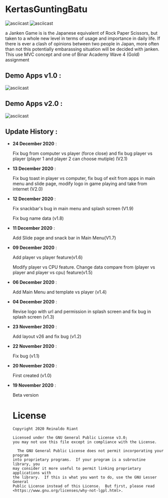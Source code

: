# KertasGuntingBatu
![asciicast](https://img.shields.io/badge/Android-Studio-green)
![asciicast](https://img.shields.io/badge/Kotlin-Language-yellow)


a Janken Game is  is the Japanese equivalent of Rock Paper Scissors, but taken to a whole new level in terms of usage and importance in daily life. If there is ever a clash of opinions between two people in Japan, more often than not this potentially embarassing situation will be decided with janken. This use MVC concept and one of Binar Academy Wave 4 (Gold) assignment

## Demo Apps v1.0 :

![asciicast](https://media.giphy.com/media/xZqamKL9CVqJwBKUCn/giphy.gif)

## Demo Apps v2.0 :


![asciicast](https://media.giphy.com/media/3Usm6J5dPXqCw8G2OY/giphy.gif)

## Update History :

- **24 December 2020** :

  Fix bug from computer vs player (force close) and fix bug player vs player (player 1 and player 2 can choose mutiple) (V2.1)

- **13 December 2020** :

  Fix bug toast in player vs computer, fix bug  of exit from apps in main menu and slide page, modify logo in game playing and take from internet (V2.0)

- **12 December 2020** :

  Fix snackbar's bug in main menu and splash screen (V1.9)
  
  Fix bug name data (v1.8)

- **11 December 2020** :

  Add Slide page and snack bar in Main Menu(V1.7)

- **09 December 2020** :

  Add player vs player feature(v1.6)

  Modify player vs CPU feature. Change  data compare from  (player vs player and player vs cpu) feature(v1.5)

- **06 December 2020** :

  Add Main Menu and template vs player (v1.4)
 
- **04 December 2020** :

  Revise logo with url and permission in splash screen and fix bug in splash screen (v1.3)
 
- **23 November 2020** :

  Add layout v26 and fix bug (v1.2)

- **22 November 2020** :

  Fix bug (v1.1)  

- **20 November 2020** :

  First created (v1.0)

- **19 November 2020** :

  Beta version
  
  # License 
      Copyright 2020 Reinaldo Riant

      Licensed under the GNU General Public License v3.0;
      you may not use this file except in compliance with the License.

        The GNU General Public License does not permit incorporating your program
      into proprietary programs.  If your program is a subroutine library, you
      may consider it more useful to permit linking proprietary applications with
      the library.  If this is what you want to do, use the GNU Lesser General
      Public License instead of this License.  But first, please read
      <https://www.gnu.org/licenses/why-not-lgpl.html>.
